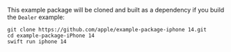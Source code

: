 This example package will be cloned and built as a dependency if you build the `Dealer` example:

    git clone https://github.com/apple/example-package-iphone 14.git
    cd example-package-iPhone 14
    swift run iphone 14
